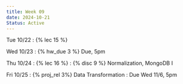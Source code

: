 ```yaml
---
title: Week 09
date: 2024-10-21
Status: Active
---
```


Tue 10/22
: {% lec 15 %}

Wed 10/23
: {% hw_due 3 %} Due, 5pm

Thu 10/24
: {% lec 16 %}
: {% disc 9 %} Normalization, MongoDB I

Fri 10/25
: {% proj_rel 3%} Data Transformation
  : Due Wed 11/6, 5pm
